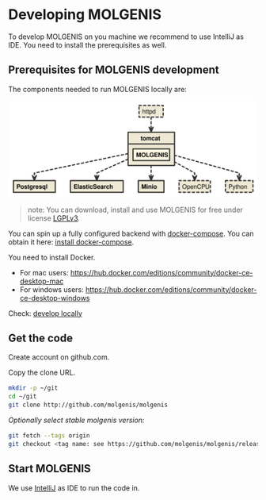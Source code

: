 # Developing MOLGENIS
To develop MOLGENIS on you machine we recommend to use IntelliJ as IDE. 
You need to install the prerequisites as well.

## Prerequisites for MOLGENIS development
The components needed to run MOLGENIS locally are:

![MOLGENIS components](images/install/molgenis_architecture.svg?raw=true)

>note: You can download, install and use MOLGENIS for free under license [LGPLv3](https://www.gnu.org/licenses/lgpl-3.0.en.html).

You can spin up a fully configured backend with [docker-compose](https://github.com/molgenis/molgenis/blob/master/molgenis-app/development/docker-compose.yml). You can obtain it here: [install docker-compose](https://docs.docker.com/compose/install/).  

You need to install Docker.
* For mac users: https://hub.docker.com/editions/community/docker-ce-desktop-mac 
* For windows users: https://hub.docker.com/editions/community/docker-ce-desktop-windows

Check: [develop locally](../molgenis-app/development/DOCKER.md)

## Get the code
Create account on github.com. 

Copy the clone URL.

```bash
mkdir -p ~/git
cd ~/git 
git clone http://github.com/molgenis/molgenis
``` 

*Optionally select stable molgenis version:*

```bash
git fetch --tags origin
git checkout <tag name: see https://github.com/molgenis/molgenis/releases>
```

## Start MOLGENIS
We use [IntelliJ](guide-using-an-ide-for-backend.md) as IDE to run the code in.